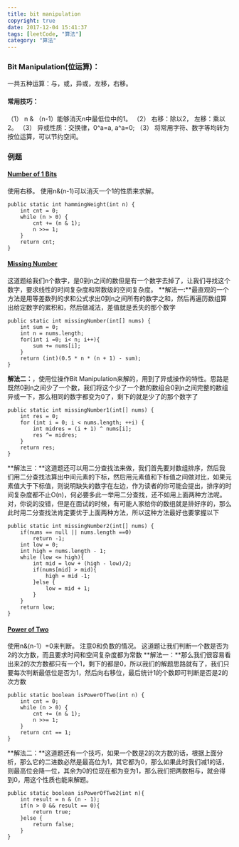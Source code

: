 ```yaml
---
title: bit manipulation
copyright: true
date: 2017-12-04 15:41:37
tags: [leetCode, "算法"]
category: "算法"
---
```

### Bit Manipulation(位运算)：
一共五种运算：与，或，异或，左移，右移。
#### 常用技巧：
（1） n & （n-1）能够消灭n中最低位中的1。
（2） 右移：除以2， 左移：乘以2。
（3） 异或性质：交换律，0^a=a, a^a=0;
（3） 将常用字符、数字等均转为按位运算，可以节约空间。
<!-- more -->
### 例题
#### [Number of 1 Bits](https://leetcode.com/problems/number-of-1-bits/description/ "Optional title")
使用右移。
使用n&(n-1)可以消灭一个1的性质来求解。
```
public static int hammingWeight(int n) {
    int cnt = 0;
    while (n > 0) {
        cnt += (n & 1);
        n >>= 1;
    }
    return cnt;
}
```
#### [Missing Number](https://leetcode.com/problems/missing-number/description/ "Optional title")
这道题给我们n个数字，是0到n之间的数但是有一个数字去掉了，让我们寻找这个数字，要求线性的时间复杂度和常数级的空间复杂度。
**解法一:**最直观的一个方法是用等差数列的求和公式求出0到n之间所有的数字之和，然后再遍历数组算出给定数字的累积和，然后做减法，差值就是丢失的那个数字
```
public static int missingNumber(int[] nums) {
    int sum = 0;
    int n = nums.length;
    for(int i =0; i< n; i++){
        sum += nums[i];
    }
    return (int)(0.5 * n * (n + 1) - sum);
}
```
**解法二：**，使用位操作Bit Manipulation来解的，用到了异或操作的特性。思路是既然0到n之间少了一个数，我们将这个少了一个数的数组合0到n之间完整的数组异或一下，那么相同的数字都变为0了，剩下的就是少了的那个数字了
```
public static int missingNumber1(int[] nums) {
    int res = 0;
    for (int i = 0; i < nums.length; ++i) {
        int midres = (i + 1) ^ nums[i];
        res ^= midres;
    }
    return res;
}
```
**解法三：**这道题还可以用二分查找法来做，我们首先要对数组排序，然后我们用二分查找法算出中间元素的下标，然后用元素值和下标值之间做对比，如果元素值大于下标值，则说明缺失的数字在左边，作为读者的你可能会提出，排序的时间复杂度都不止O(n)，何必要多此一举用二分查找，还不如用上面两种方法呢。对，你说的没错，但是在面试的时候，有可能人家给你的数组就是排好序的，那么此时用二分查找法肯定要优于上面两种方法，所以这种方法最好也要掌握以下
```
public static int missingNumber2(int[] nums) {
    if(nums == null || nums.length ==0)
        return -1;
    int low = 0;
    int high = nums.length - 1;
    while (low <= high){
        int mid = low + (high - low)/2;
        if(nums[mid] > mid){
            high = mid -1;
        }else {
            low = mid + 1;
        }
    }
    return low;
}
```
#### [Power of Two](https://leetcode.com/problems/power-of-two/description/ "Optional title")
使用n&(n-1）=0来判断。
注意0和负数的情况。
这道题让我们判断一个数是否为2的次方数，而且要求时间和空间复杂度都为常数
**解法一：**那么我们很容易看出来2的次方数都只有一个1，剩下的都是0，所以我们的解题思路就有了，我们只要每次判断最低位是否为1，然后向右移位，最后统计1的个数即可判断是否是2的次方数
```
public static boolean isPowerOfTwo(int n) {
    int cnt = 0;
    while (n > 0) {
        cnt += (n & 1);
        n >>= 1;
    }
    return cnt == 1;
}
```
**解法二：**这道题还有一个技巧，如果一个数是2的次方数的话，根据上面分析，那么它的二进数必然是最高位为1，其它都为0，那么如果此时我们减1的话，则最高位会降一位，其余为0的位现在都为变为1，那么我们把两数相与，就会得到0，用这个性质也能来解题。
```
public static boolean isPowerOfTwo2(int n){
    int result = n & (n - 1);
    if(n > 0 && result == 0){
        return true;
    }else {
        return false;
    }
}
```